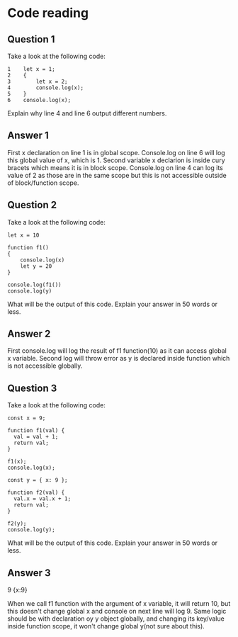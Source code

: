 # Code reading

## Question 1

Take a look at the following code:

```
1    let x = 1;
2    {
3        let x = 2;
4        console.log(x);
5    }
6    console.log(x);
```

Explain why line 4 and line 6 output different numbers.

## Answer 1

First x declaration on line 1 is in global scope.
Console.log on line 6 will log this global value of x, which is 1.
Second variable x declarion is inside cury bracets which means it is in block scope.
Console.log on line 4 can log its value of 2 as those are in the same scope
but this is not accessible outside of block/function scope.

## Question 2

Take a look at the following code:

```
let x = 10

function f1()
{
    console.log(x)
    let y = 20
}

console.log(f1())
console.log(y)
```

What will be the output of this code. Explain your answer in 50 words or less.

## Answer 2

First console.log will log the result of f1 function(10) as it can access global x variable.
Second log will throw error as y is declared inside function which is not accessible globally.

## Question 3

Take a look at the following code:

```
const x = 9;

function f1(val) {
  val = val + 1;
  return val;
}

f1(x);
console.log(x);

const y = { x: 9 };

function f2(val) {
  val.x = val.x + 1;
  return val;
}

f2(y);
console.log(y);
```

What will be the output of this code. Explain your answer in 50 words or less.

## Answer 3

9
{x:9}

When we call f1 function with the argument of x variable, it will return 10,
but this doesn't change global x and console on next line will log 9.
Same logic should be with declaration oy y object globally, and changing its key/value inside function scope, it won't change global y(not sure about this).
